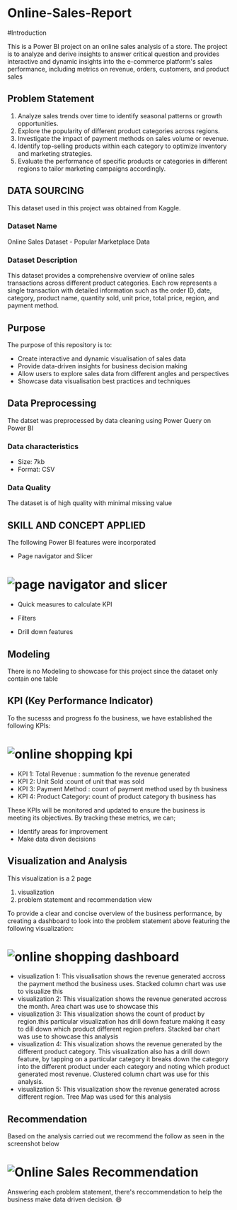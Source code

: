 # Online-Sales-Report

#Introduction

This is a Power BI project on an online sales analysis of a store. The project is to analyze and derive insights to answer critical question and provides interactive  and dynamic insights into the e-commerce platform's sales performance, including metrics on revenue, orders, customers, and product sales  


## Problem Statement

1. Analyze sales trends over time to identify seasonal patterns or growth opportunities.
2. Explore the popularity of different product categories across regions.
3. Investigate the impact of payment methods on sales volume or revenue.
4. Identify top-selling products within each category to optimize inventory and marketing strategies.
5. Evaluate the performance of specific products or categories in different regions to tailor marketing campaigns accordingly.


## DATA SOURCING

This dataset used in this project was obtained from Kaggle.

### Dataset Name 

Online Sales Dataset - Popular Marketplace Data

### Dataset Description

This dataset provides a comprehensive overview of online sales transactions across different product categories. Each row represents a single transaction with detailed information such as the order ID, date, category, product name, quantity sold, unit price, total price, region, and payment method.


## Purpose

The purpose of this repository is to:
- Create interactive and dynamic visualisation of sales data 
- Provide data-driven insights for business decision making 
- Allow users to explore sales data from different angles and perspectives 
- Showcase data visualisation best practices and techniques 

## Data Preprocessing


The datset was preprocessed by data cleaning using Power Query on Power BI 

### Data characteristics 
- Size: 7kb
- Format: CSV

### Data Quality 

The dataset is of high quality with minimal missing value 

## SKILL AND CONCEPT APPLIED 

The following Power BI features were incorporated 

- Page navigator and Slicer

# ![page navigator and slicer](https://github.com/Daniels-Mary/Online-Sales-Report/assets/173715668/8f6f16a9-770a-44e3-80f8-50683e479227)

  
- Quick measures to calculate KPI
   
- Filters
  
- Drill down features


## Modeling

There is no Modeling to showcase for this project since the dataset only contain one table 


## KPI (Key Performance Indicator)

To the sucesss and progress fo the business, we have established the following KPIs:


# ![online shopping kpi](https://github.com/Daniels-Mary/Online-Sales-Report/assets/173715668/c6696387-729a-4d03-a4d4-972ba40f744d)


- KPI 1: Total Revenue : summation fo the revenue generated
- KPI 2: Unit Sold :count of unit that was sold 
- KPI 3: Payment Method : count of payment method used by th business
- KPI 4: Product Category: count of product category th business has 

These KPIs will be monitored and updated to ensure the business is meeting its objectives. By tracking these metrics, we can;

- Identify areas for improvement 
- Make data diven decisions



## Visualization and Analysis

This visualization is a 2 page 
1. visualization 
2. problem statement and recommendation view

To provide a clear and concise overview of the business performance, by creating a dashboard to look into the problem statement above featuring the following visualization:



# ![online shopping dashboard](https://github.com/Daniels-Mary/Online-Sales-Report/assets/173715668/5afc26b9-b5f2-464f-9501-719ddd1ec63b)



- visualization 1: This visualisation shows the revenue generated accross the payment method the business uses. Stacked column chart was use to visualize this 
- visualization 2: This visualization shows the revenue generated accross the month. Area chart was use to showcase this
- visualization 3: This visualization shows the count of product by region.this particular visualization has drill down feature making it easy to dill down which product different region prefers. Stacked bar chart was use to showcase this analysis
- visualization 4: This visualization shows the revenue generated by the different product category. This visualization also has a drill down feature, by tapping on a particular category it breaks down the category into the different product under each category and noting which product generated most revenue. Clustered column chart was use for this analysis.
- visualization 5: This visualization show the revenue generated across different region. Tree Map was used for this analysis




## Recommendation 

Based on the analysis carried out we recommend the follow as seen in the screenshot below 



# ![Online Sales Recommendation](https://github.com/Daniels-Mary/Online-Sales-Report/assets/173715668/2272b7e6-9bfc-4257-a734-345c5397fa44)

Answering each problem statement, there's reccommendation to help the business make data driven decision. 😄



















